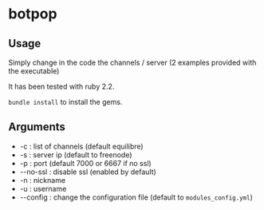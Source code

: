 # botpop

## Usage

Simply change in the code the channels / server (2 examples provided with the executable)

It has been tested with ruby 2.2.

``bundle install`` to install the gems.


## Arguments

- -c : list of channels (default equilibre)
- -s : server ip (default to freenode)
- -p : port (default 7000 or 6667 if no ssl)
- --no-ssl : disable ssl (enabled by default)
- -n : nickname
- -u : username
- --config : change the configuration file (default to ``modules_config.yml``)

